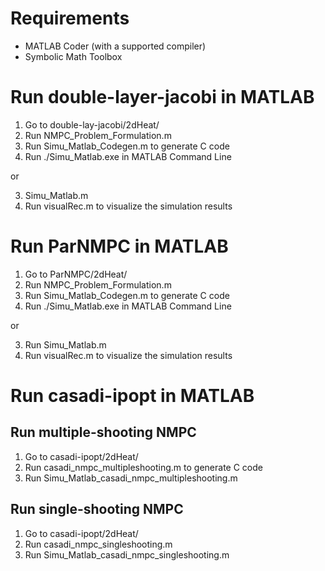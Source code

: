 # Requirements
- MATLAB Coder (with a supported compiler)
- Symbolic Math Toolbox

# Run double-layer-jacobi in MATLAB
1. Go to double-lay-jacobi/2dHeat/
2. Run NMPC_Problem_Formulation.m
3. Run Simu_Matlab_Codegen.m to generate C code
4. Run ./Simu_Matlab.exe in MATLAB Command Line

or 

3. Simu_Matlab.m
4. Run visualRec.m to visualize the simulation results


# Run ParNMPC in MATLAB
1. Go to ParNMPC/2dHeat/
2. Run NMPC_Problem_Formulation.m
3. Run Simu_Matlab_Codegen.m to generate C code
4. Run ./Simu_Matlab.exe in MATLAB Command Line

or 

3. Run Simu_Matlab.m
4. Run visualRec.m to visualize the simulation results


# Run casadi-ipopt in MATLAB
## Run multiple-shooting NMPC
1. Go to casadi-ipopt/2dHeat/
2. Run casadi_nmpc_multipleshooting.m to generate C code
3. Run Simu_Matlab_casadi_nmpc_multipleshooting.m

## Run single-shooting NMPC
1. Go to casadi-ipopt/2dHeat/
2. Run casadi_nmpc_singleshooting.m
3. Run Simu_Matlab_casadi_nmpc_singleshooting.m
